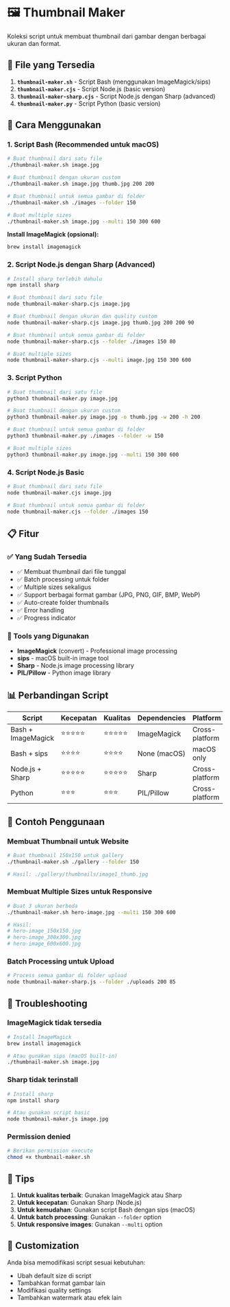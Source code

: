 # 🖼️ Thumbnail Maker

Koleksi script untuk membuat thumbnail dari gambar dengan berbagai ukuran dan format.

## 📁 File yang Tersedia

1. **`thumbnail-maker.sh`** - Script Bash (menggunakan ImageMagick/sips)
2. **`thumbnail-maker.cjs`** - Script Node.js (basic version)
3. **`thumbnail-maker-sharp.cjs`** - Script Node.js dengan Sharp (advanced)
4. **`thumbnail-maker.py`** - Script Python (basic version)

## 🚀 Cara Menggunakan

### 1. Script Bash (Recommended untuk macOS)

```bash
# Buat thumbnail dari satu file
./thumbnail-maker.sh image.jpg

# Buat thumbnail dengan ukuran custom
./thumbnail-maker.sh image.jpg thumb.jpg 200 200

# Buat thumbnail untuk semua gambar di folder
./thumbnail-maker.sh ./images --folder 150

# Buat multiple sizes
./thumbnail-maker.sh image.jpg --multi 150 300 600
```

**Install ImageMagick (opsional):**
```bash
brew install imagemagick
```

### 2. Script Node.js dengan Sharp (Advanced)

```bash
# Install sharp terlebih dahulu
npm install sharp

# Buat thumbnail dari satu file
node thumbnail-maker-sharp.cjs image.jpg

# Buat thumbnail dengan ukuran dan quality custom
node thumbnail-maker-sharp.cjs image.jpg thumb.jpg 200 200 90

# Buat thumbnail untuk semua gambar di folder
node thumbnail-maker-sharp.cjs --folder ./images 150 80

# Buat multiple sizes
node thumbnail-maker-sharp.cjs --multi image.jpg 150 300 600
```

### 3. Script Python

```bash
# Buat thumbnail dari satu file
python3 thumbnail-maker.py image.jpg

# Buat thumbnail dengan ukuran custom
python3 thumbnail-maker.py image.jpg -o thumb.jpg -w 200 -h 200

# Buat thumbnail untuk semua gambar di folder
python3 thumbnail-maker.py ./images --folder -w 150

# Buat multiple sizes
python3 thumbnail-maker.py image.jpg --multi 150 300 600
```

### 4. Script Node.js Basic

```bash
# Buat thumbnail dari satu file
node thumbnail-maker.cjs image.jpg

# Buat thumbnail untuk semua gambar di folder
node thumbnail-maker.cjs --folder ./images 150
```

## 📋 Fitur

### ✅ Yang Sudah Tersedia
- ✅ Membuat thumbnail dari file tunggal
- ✅ Batch processing untuk folder
- ✅ Multiple sizes sekaligus
- ✅ Support berbagai format gambar (JPG, PNG, GIF, BMP, WebP)
- ✅ Auto-create folder thumbnails
- ✅ Error handling
- ✅ Progress indicator

### 🔧 Tools yang Digunakan
- **ImageMagick** (convert) - Professional image processing
- **sips** - macOS built-in image tool
- **Sharp** - Node.js image processing library
- **PIL/Pillow** - Python image library

## 📊 Perbandingan Script

| Script | Kecepatan | Kualitas | Dependencies | Platform |
|--------|-----------|----------|--------------|----------|
| Bash + ImageMagick | ⭐⭐⭐⭐⭐ | ⭐⭐⭐⭐⭐ | ImageMagick | Cross-platform |
| Bash + sips | ⭐⭐⭐⭐ | ⭐⭐⭐⭐ | None (macOS) | macOS only |
| Node.js + Sharp | ⭐⭐⭐⭐⭐ | ⭐⭐⭐⭐⭐ | Sharp | Cross-platform |
| Python | ⭐⭐⭐ | ⭐⭐⭐ | PIL/Pillow | Cross-platform |

## 🎯 Contoh Penggunaan

### Membuat Thumbnail untuk Website
```bash
# Buat thumbnail 150x150 untuk gallery
./thumbnail-maker.sh ./gallery --folder 150

# Hasil: ./gallery/thumbnails/image1_thumb.jpg
```

### Membuat Multiple Sizes untuk Responsive
```bash
# Buat 3 ukuran berbeda
./thumbnail-maker.sh hero-image.jpg --multi 150 300 600

# Hasil: 
# hero-image_150x150.jpg
# hero-image_300x300.jpg  
# hero-image_600x600.jpg
```

### Batch Processing untuk Upload
```bash
# Process semua gambar di folder upload
node thumbnail-maker-sharp.js --folder ./uploads 200 85
```

## 🔧 Troubleshooting

### ImageMagick tidak tersedia
```bash
# Install ImageMagick
brew install imagemagick

# Atau gunakan sips (macOS built-in)
./thumbnail-maker.sh image.jpg
```

### Sharp tidak terinstall
```bash
# Install sharp
npm install sharp

# Atau gunakan script basic
node thumbnail-maker.js image.jpg
```

### Permission denied
```bash
# Berikan permission execute
chmod +x thumbnail-maker.sh
```

## 📝 Tips

1. **Untuk kualitas terbaik**: Gunakan ImageMagick atau Sharp
2. **Untuk kecepatan**: Gunakan Sharp (Node.js)
3. **Untuk kemudahan**: Gunakan script Bash dengan sips (macOS)
4. **Untuk batch processing**: Gunakan `--folder` option
5. **Untuk responsive images**: Gunakan `--multi` option

## 🎨 Customization

Anda bisa memodifikasi script sesuai kebutuhan:
- Ubah default size di script
- Tambahkan format gambar lain
- Modifikasi quality settings
- Tambahkan watermark atau efek lain